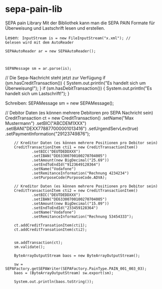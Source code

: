 # sepa-pain-lib
SEPA pain Library
Mit der Bibliothek kann man die SEPA PAIN Formate für Überweisung und Lastschrift lesen und erstellen.
 
Lesen:
<code>
InputStream is = new FileInputStream("x.xml");
// Gelesen wird mit dem AutoReader		
SEPAAutoReader ar = new SEPAAutoReader();

SEPAMessage sm = ar.parse(is);
</code>

// Die Sepa-Nachricht steht jetzt zur Verfügung
if (sm.hasCreditTransaction()) {
	System.out.println("Es handelt sich um Überweisung!");
}
if (sm.hasDebitTransaction()) {
	System.out.println("Es handelt sich um Lastschrift!");
}

Schreiben:
SEPAMessage sm = new SEPAMessage();
		
// Debitor Daten (es können mehrere Debitoren pro SEPA Nachricht sein)
		CreditTransaction ct = new CreditTransaction()
				.setName("Max Mustermann")
				.setBIC("ABCDEM1XXX")
				.setIBAN("DEXX778877000001013416")
				.setUrgendServLev(true)
				.setPaymentInformation("29123749876");
		
		// Kreditor Daten (es können mehrere Positionen pro Debitor sein)
		CreditTransactionItem cti1 = new CreditTransactionItem()
				.setBIC("DEUTDEDDXXX")
				.setIBAN("DE63300700100270704005")
				.setAmount(new BigDecimal("25.69"))
				.setEndToEndId("9123649128364")
				.setName("Vodafone")
				.setRemitanceInformation("Rechnung 4234234")
				.setPurposeCode(PurposeCode.ADVA);
				
		// Kreditor Daten (es können mehrere Positionen pro Debitor sein)
		CreditTransactionItem cti2 = new CreditTransactionItem()
				.setBIC("DEUTDEDDXXX")
				.setIBAN("DE63300700100270704005")
				.setAmount(new BigDecimal("15.09"))
				.setEndToEndId("233459128364")
				.setName("Vodafone")
				.setRemitanceInformation("Rechnung 53454333");
		
		ct.addCreditTransationItem(cti1);
		ct.addCreditTransationItem(cti2);
		
		
		sm.addTransaction(ct);
		sm.validate();
		
		ByteArrayOutputStream baos = new ByteArrayOutputStream();

		sw = SEPAFactory.getSEPAWriter(SEPAFactory.PainType.PAIN_001_003_03);
		baos = (ByteArrayOutputStream) sw.export(sm);
		
		System.out.println(baos.toString());
